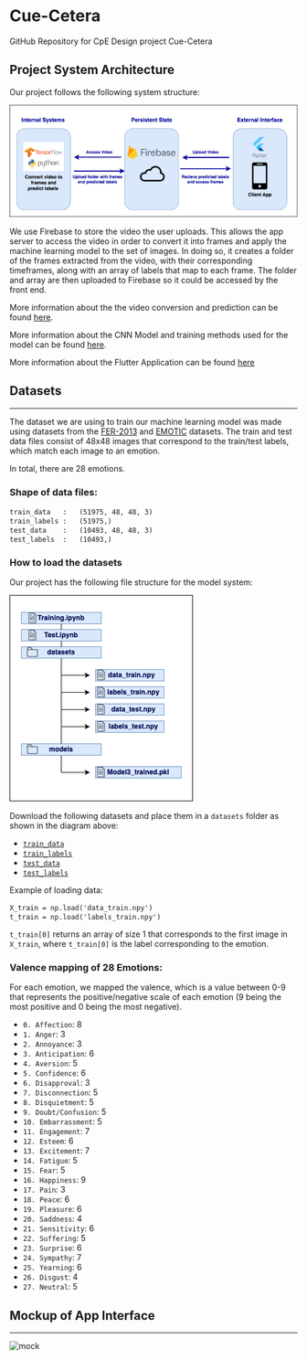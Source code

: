 # Cue-Cetera
GitHub Repository for CpE Design project Cue-Cetera

## Project System Architecture

Our project follows the following system structure:

![sys_diagram](https://github.com/AmaniN16/Cue-Cetera/blob/main/readme_imgs/system_diagram.png)

We use Firebase to store the video the user uploads. This allows the app server to access the video in order to convert it into frames and apply the machine learning model to the set of images. In doing so, it creates a folder of the frames extracted from the video, with their corresponding timeframes, along with an array of labels that map to each frame. The folder and array are then uploaded to Firebase so it could be accessed by the front end.

More information about the the video conversion and prediction can be found [here](https://github.com/AmaniN16/Cue-Cetera/tree/main/ModelControl).

More information about the CNN Model and training methods used for the model can be found [here](https://github.com/AmaniN16/Cue-Cetera/tree/main/ModelControl/training).
 
More information about the Flutter Application can be found [here](https://github.com/AmaniN16/Cue-Cetera/tree/main/cue_cetera)


## Datasets
----
The dataset we are using to train our machine learning model was made using datasets from the [FER-2013](https://www.kaggle.com/datasets/msambare/fer2013) and [EMOTIC](https://s3.sunai.uoc.edu/emotic/index.html) datasets. The train and test data files consist of 48x48 images that correspond to the train/test labels, which match each image to an emotion. 

In total, there are 28 emotions.

### Shape of data files:
```
train_data   :   (51975, 48, 48, 3) 
train_labels :   (51975,)
test_data    :   (10493, 48, 48, 3) 
test_labels  :   (10493,)
```


### How to load the datasets
Our project has the following file structure for the model system:

![file_str](https://github.com/AmaniN16/Cue-Cetera/blob/main/readme_imgs/file_str.png)

Download the following datasets and place them in a `datasets` folder as shown in the diagram above:
- [`train_data`](https://drive.google.com/file/d/1i2jtb_qB7lU_q1wY92LdHxY2KueWIZGR/view?usp=sharing)
- [`train_labels`](https://drive.google.com/file/d/1wWGWjUqYe483GSULzRGE7Bp2iD9BUsv4/view?usp=sharing)
- [`test_data`](https://drive.google.com/file/d/1gx1xulZUNzYMWoFcdpNYKwLXoBclme25/view?usp=sharing)
- [`test_labels`](https://drive.google.com/file/d/1LmztIEkIW4gpPW-r6Nr7rIVdogPca7p1/view?usp=sharing)

Example of loading data:

```
X_train = np.load('data_train.npy')
t_train = np.load('labels_train.npy')
```

`t_train[0]` returns an array of size 1 that corresponds to the first image in `X_train`, where `t_train[0]` is the label corresponding to the emotion.


### Valence mapping of 28 Emotions:
For each emotion, we mapped the valence, which is a value between 0-9 that represents the positive/negative scale of each emotion (9 being the most positive and 0 being the most negative).
- `0. Affection`: 8
- `1. Anger`: 3
- `2. Annoyance`: 3
- `3. Anticipation`: 6
- `4. Aversion`: 5
- `5. Confidence`: 6
- `6. Disapproval`: 3
- `7. Disconnection`: 5
- `8. Disquietment`: 5
- `9. Doubt/Confusion`: 5
- `10. Embarrassment`: 5
- `11. Engagement`: 7
- `12. Esteem`: 6  
- `13. Excitement`: 7
- `14. Fatigue`: 5
- `15. Fear`: 5
- `16. Happiness`: 9
- `17. Pain`: 3
- `18. Peace`: 6
- `19. Pleasure`: 6
- `20. Saddness`: 4
- `21. Sensitivity`: 6
- `22. Suffering`: 5
- `23. Surprise`: 6
- `24. Sympathy`: 7
- `25. Yearning`: 6
- `26. Disgust`: 4
- `27. Neutral`: 5



## Mockup of App Interface
----

![mock](https://user-images.githubusercontent.com/44105687/228713447-0aa8bc12-45b7-43fb-868b-49f98540b667.PNG)
